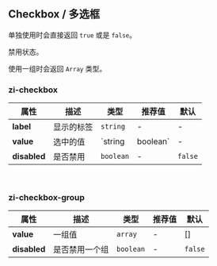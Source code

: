 ## Checkbox / 多选框

<ex-code name="ex-checkbox-basic"/>

单独使用时会直接返回 <code>true</code> 或是 <code>false</code>。

</ex-code>

<ex-code name="ex-checkbox-disabled"/>

禁用状态。

</ex-code>

<ex-code name="ex-checkbox-group"/>

使用一组时会返回 <code>Array</code> 类型。

</ex-code>

<ex-footer edit-link="https://github.com/zeit-ui/vue/edit/master/docs/en-us/components/checkbox.md">

<h3> zi-checkbox </h3>

| 属性         | 描述       | 类型               | 推荐值 | 默认    |
| ------------ | ---------- | ------------------ | ------ | ------- |
| **label**    | 显示的标签 | `string`           | -      | -       |
| **value**    | 选中的值   | `string | boolean` | -      | false   |
| **disabled** | 是否禁用   | `boolean`          | -      | `false` |

<br/>
<h3> zi-checkbox-group </h3>

| 属性         | 描述           | 类型      | 推荐值 | 默认    |
| ------------ | -------------- | --------- | ------ | ------- |
| **value**    | 一组值         | `array`   | -      | []      |
| **disabled** | 是否禁用一个组 | `boolean` | -      | `false` |

</ex-footer>
